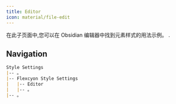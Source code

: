 ```yaml
---
title: Editor
icon: material/file-edit
---
```


在此子页面中,您可以在 Obsidian 编辑器中找到元素样式的用法示例。
.

## Navigation
```md
Style Settings
|-- 。
|-- Flexcyon Style Settings
|   |-- Editor
|   |-- 。
|-- 。
```